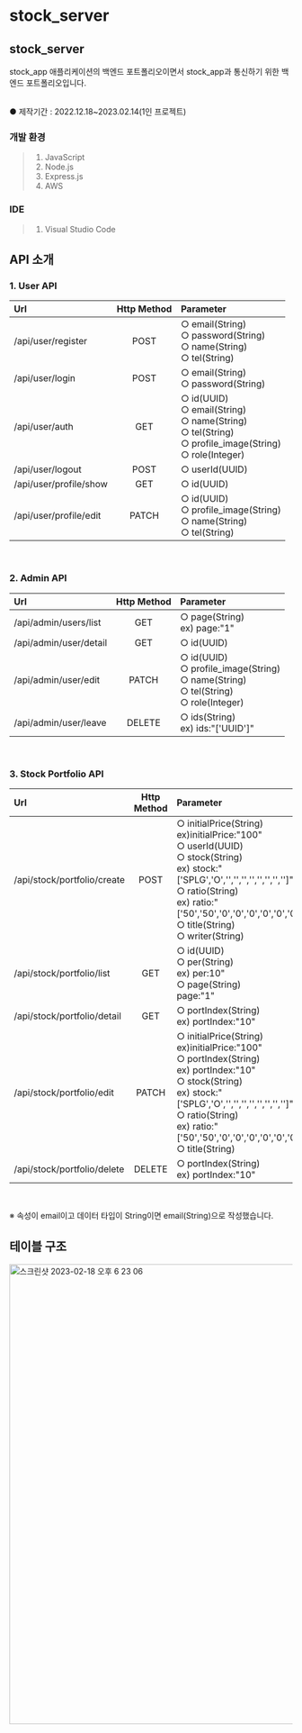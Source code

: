 # stock_server

## stock_server
stock_app 애플리케이션의 백엔드 포트폴리오이면서 stock_app과 통신하기 위한 백엔드 포트폴리오입니다.

<br>
● 제작기간 : 2022.12.18~2023.02.14(1인 프로젝트)

### 개발 환경
> 1. JavaScript<br/>
> 2. Node.js<br/>
> 3. Express.js<br/>
> 4. AWS

### IDE
> 1. Visual Studio Code<br/>

## API 소개
### 1. User API
|Url|Http Method|Parameter
|:---|:---:|:---|
|/api/user/register|POST|○ email(String)<br/> ○ password(String)<br/> ○ name(String)<br/> ○ tel(String)<br/>
|/api/user/login|POST| ○ email(String)<br/> ○ password(String)<br/>
|/api/user/auth|GET| ○ id(UUID)<br/> ○ email(String)<br/> ○ name(String)<br/> ○ tel(String)<br/> ○ profile_image(String)<br/> ○ role(Integer)<br/>
|/api/user/logout|POST| ○ userId(UUID)
|/api/user/profile/show|GET| ○ id(UUID)
|/api/user/profile/edit|PATCH| ○ id(UUID)<br/> ○ profile_image(String)<br/> ○ name(String)<br/> ○ tel(String)<br/>
<br/>

### 2. Admin API
|Url|Http Method|Parameter
|:---|:---:|:---|
|/api/admin/users/list|GET| ○ page(String)<br/> ex) page:"1"
|/api/admin/user/detail|GET| ○ id(UUID)
|/api/admin/user/edit|PATCH| ○ id(UUID)<br/> ○ profile_image(String)<br/> ○ name(String)<br/> ○ tel(String)<br/> ○ role(Integer)<br/>
|/api/admin/user/leave|DELETE|○ ids(String)<br/> ex) ids:"['UUID']"
<br/>

### 3. Stock Portfolio API
|Url|Http Method|Parameter
|:---|:---:|:---|
|/api/stock/portfolio/create|POST| ○ initialPrice(String)<br/> ex)initialPrice:"100"<br/> ○ userId(UUID)<br/> ○ stock(String)<br/> ex) stock:"['SPLG','O','','','','','','','','']"<br/> ○ ratio(String)<br/> ex) ratio:"['50','50','0','0','0','0','0','0','0','0']"<br/> ○ title(String)<br/> ○ writer(String)
|/api/stock/portfolio/list|GET|○ id(UUID)<br/> ○ per(String)<br/> ex) per:10"<br/> ○ page(String)<br/> page:"1"
|/api/stock/portfolio/detail|GET|○ portIndex(String)<br/> ex) portIndex:"10"<br/>
|/api/stock/portfolio/edit|PATCH|○ initialPrice(String)<br/> ex)initialPrice:"100"<br/> ○ portIndex(String)<br/> ex) portIndex:"10"<br/> ○ stock(String)<br/> ex) stock:"['SPLG','O','','','','','','','','']"<br/> ○ ratio(String)<br/> ex) ratio:"['50','50','0','0','0','0','0','0','0','0']"<br/> ○ title(String)
|/api/stock/portfolio/delete|DELETE| ○ portIndex(String)<br/> ex) portIndex:"10"
<br/>

※ 속성이 email이고 데이터 타입이 String이면 email(String)으로 작성했습니다.

## 테이블 구조
<img width="817" alt="스크린샷 2023-02-18 오후 6 23 06" src="https://user-images.githubusercontent.com/74657556/219852708-b1253c60-0cac-4133-bd9a-fa7e96c81c20.png">
